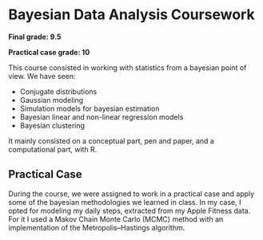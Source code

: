 # Bayesian Data Analysis Coursework

**Final grade: 9.5**

**Practical case grade: 10**

This course consisted in working with statistics from a bayesian point of view. We have seen:
* Conjugate distributions
* Gaussian modeling
* Simulation models for bayesian estimation
* Bayesian linear and non-linear regression models
* Bayesian clustering

It mainly consisted on a conceptual part, pen and paper, and a computational part, with R.

## Practical Case

During the course, we were assigned to work in a practical case and apply some of the bayesian methodologies we learned in class. In my case, I opted for modeling my daily steps, 
extracted from my Apple Fitness data. For it I used a Makov Chain Monte Carlo (MCMC) method with an implementation of the Metropolis–Hastings algorithm.
